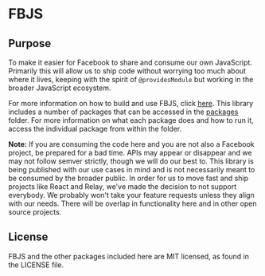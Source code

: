 # FBJS

## Purpose

To make it easier for Facebook to share and consume our own JavaScript. Primarily this will allow us to ship code without worrying too much about where it lives, keeping with the spirit of `@providesModule` but working in the broader JavaScript ecosystem.

For more information on how to build and use FBJS, click [here](https://github.com/facebook/fbjs/tree/main/packages/fbjs). This library includes a number of packages that can be accessed in the [packages](https://github.com/facebook/fbjs/tree/main/packages) folder. For more information on what each package does and how to run it, access the individual package from within the folder. 

**Note:** If you are consuming the code here and you are not also a Facebook project, be prepared for a bad time. APIs may appear or disappear and we may not follow semver strictly, though we will do our best to. This library is being published with our use cases in mind and is not necessarily meant to be consumed by the broader public. In order for us to move fast and ship projects like React and Relay, we've made the decision to not support everybody. We probably won't take your feature requests unless they align with our needs. There will be overlap in functionality here and in other open source projects.

## License

FBJS and the other packages included here are MIT licensed, as found in the LICENSE file.
